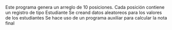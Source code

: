 Este programa genera un arreglo de 10 posiciones.
Cada posición contiene un registro de tipo Estudiante
Se creand datos aleatoreos para los valores de los estudiantes
Se hace uso de un programa auxiliar para calcular la nota final